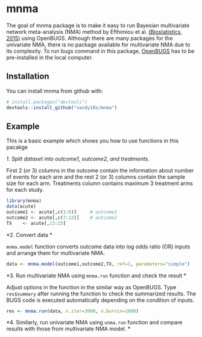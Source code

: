 
<!-- README.md is generated from README.Rmd. Please edit that file -->
mnma
====

The goal of mnma package is to make it easy to run Bayesian multivariate network meta-analysis (NMA) method by Efthimiou et al. [(Biostatistics, 2015)](https://www.ncbi.nlm.nih.gov/pubmed/?term=Joint+synthesis+of+multiple+correlated+outcomes+in+networks+of+interventions) using OpenBUGS. Although there are many packages for the univariate NMA, there is no package available for multivariate NMA due to its complexity. To run bugs command in this package, [OpenBUGS](http://www.openbugs.net/w/Downloads) has to be pre-installed in the local computer.

Installation
------------

You can install mnma from github with:

``` r
# install.packages("devtools")
devtools::install_github("vandy10s/mnma")
```

Example
-------

This is a basic example which shows you how to use functions in this pacakge

*1. Split dataset into outcome1, outcome2, and treatments.*

First 2 (or 3) columns in the outcome contain the information about number of events for each arm and the rest 2 (or 3) columns contain the sample size for each arm. Treatments column contains maximum 3 treatment arms for each study.

``` r
library(mnma)
data(acute)
outcome1 <- acute[,c(1:6)]     # outcome1
outcome2 <- acute[,c(7:12)]    # outcome2
TX    <- acute[,13:15]
```

*2. Convert data *

`mnma.model` function converts outcome data into log odds ratio (OR) inputs and arrange them for multivariate NMA.

``` r
data <- mnma.model(outcome1,outcome2,TX, ref=1, parameters="simple")
```

*3. Run multivariate NMA using `mnma.run` function and check the result *

Adjust options in the function in the similar way as OpenBUGS. Type `res$summary` after running the function to check the summarized results. The BUGS code is executed automatically depending on the condition of inputs.

``` r
res <- mnma.run(data, n.iter=3000, n.burnin=1000)
```

*4. Similarly, run univariate NMA using `unma.run` function and compare results with those from multivariate NMA model. *
